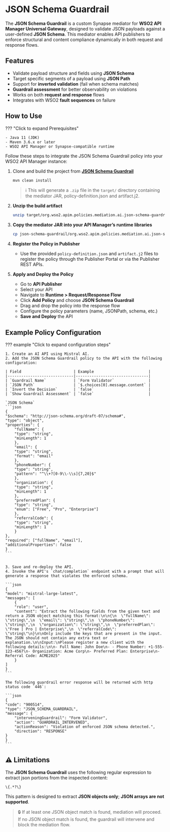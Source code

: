 # JSON Schema Guardrail

The **JSON Schema Guardrail** is a custom Synapse mediator for **WSO2 API Manager Universal Gateway**, designed to validate JSON payloads against a user-defined **JSON Schema**. This mediator enables API publishers to enforce structural and content compliance dynamically in both request and response flows.

## Features

- Validate payload structure and fields using **JSON Schema**
- Target specific segments of a payload using **JSON Path**
- Support for **inverted validation** (fail when schema matches)
- **Guardrail assessment** for better observability on violations
- Works on both **request and response** flows
- Integrates with WSO2 **fault sequences** on failure

## How to Use

??? "Click to expand Prerequisites"

    - Java 11 (JDK)
    - Maven 3.6.x or later
    - WSO2 API Manager or Synapse-compatible runtime

Follow these steps to integrate the JSON Schema Guardrail policy into your WSO2 API Manager instance:

1. Clone and build the project from [**JSON Schema Guardrail**](https://github.com/wso2-extensions/apim-policies/tree/main/mediation/ai/json-schema-guardrail/universal-gw/json-schema-guardrail)

    ```bash
    mvn clean install
    ```

    > ℹ️ This will generate a `.zip` file in the `target/` directory containing the mediator JAR, policy-definition.json and artifact.j2.

2. **Unzip the build artifact**  
    ```bash
    unzip target/org.wso2.apim.policies.mediation.ai.json-schema-guardrail-<version>-distribution.zip -d json-schema-guardrail
    ```

3. **Copy the mediator JAR into your API Manager’s runtime libraries**  
    ```bash
    cp json-schema-guardrail/org.wso2.apim.policies.mediation.ai.json-schema-guardrail-<version>.jar $APIM_HOME/repository/components/lib/
    ```

4. **Register the Policy in Publisher**
    - Use the provided `policy-definition.json` and `artifact.j2` files to register the policy through the Publisher Portal or via the Publisher REST APIs.

5. **Apply and Deploy the Policy**
    - Go to **API Publisher**
    - Select your API
    - Navigate to **Runtime > Request/Response Flow**
    - Click **Add Policy** and choose **JSON Schema Guardrail**
    - Drag and drop the policy into the response flow
    - Configure the policy parameters (name, JSONPath, schema, etc.)
    - **Save and Deploy** the API

## Example Policy Configuration
??? example "Click to expand configuration steps"

    1. Create an AI API using Mistral AI.
    2. Add the JSON Schema Guardrail policy to the API with the following configuration:

    | Field                       | Example                        |
    |-----------------------------|--------------------------------|
    | `Guardrail Name`            | `Form Validator`               |
    | `JSON Path`                 | `$.choices[0].message.content` |
    | `Invert the Decision`       | `false`                        |
    | `Show Guardrail Assessment` | `false`                        |

    `JSON Schema`
    ```json
    {
    "$schema": "http://json-schema.org/draft-07/schema#",
    "type": "object",
    "properties": {
        "fullName": {
        "type": "string",
        "minLength": 1
        },
        "email": {
        "type": "string",
        "format": "email"
        },
        "phoneNumber": {
        "type": "string",
        "pattern": "^\\+?[0-9\\-\\s]{7,20}$"
        },
        "organization": {
        "type": "string",
        "minLength": 1
        },
        "preferredPlan": {
        "type": "string",
        "enum": ["Free", "Pro", "Enterprise"]
        },
        "referralCode": {
        "type": "string",
        "minLength": 1
        }
    },
    "required": ["fullName", "email"],
    "additionalProperties": false
    }
    ```


    3. Save and re-deploy the API.
    4. Invoke the API's `chat/completion` endpoint with a prompt that will generate a response that violates the enforced schema.

    ```json
    {
    "model": "mistral-large-latest",
    "messages": [
        {
        "role": "user",
        "content": "Extract the following fields from the given text and return a JSON object matching this format:\n\n{\n  \"fullName\": \"string\",\n  \"email\": \"string\",\n  \"phoneNumber\": \"string\",\n  \"organization\": \"string\",\n  \"preferredPlan\": \"Free | Pro | Enterprise\",\n  \"referralCode\": \"string\"\n}\n\nOnly include the keys that are present in the input. The JSON should not contain any extra text or explanation.\n\nInput:\nPlease register a new client with the following details:\n\n- Full Name: John Doe\n- - Phone Number: +1-555-123-4567\n- Organization: Acme Corp\n- Preferred Plan: Enterprise\n- Referral Code: ACME2025"
        }
    ]
    }
    ```

    The following guardrail error response will be returned with http status code `446`:

    ```json
    {
    "code": "900514",
    "type": "JSON_SCHEMA_GUARDRAIL",
    "message": {
        "interveningGuardrail": "Form Validator",
        "action": "GUARDRAIL_INTERVENED",
        "actionReason": "Violation of enforced JSON schema detected.",
        "direction": "RESPONSE"
    }
    }
    ```

## ⚠️ Limitations

The **JSON Schema Guardrail** uses the following regular expression to extract json portions from the inspected content:

```regex
\{.*?\}
```

This pattern is designed to extract **JSON objects only**; **JSON arrays are not supported**.

> 🔒 If at least one JSON object match is found, mediation will proceed.
If no JSON object match is found, the guardrail will intervene and block the mediation flow.
